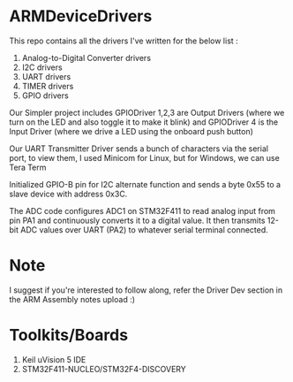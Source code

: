 # ARMDeviceDrivers


This repo contains all the drivers I've written for the below list :

1) Analog-to-Digital Converter drivers
2) I2C drivers 
3) UART drivers 
4) TIMER drivers
6) GPIO drivers


Our Simpler project includes GPIODriver 1,2,3 are Output Drivers (where we turn on the LED and also toggle it to make it blink) and GPIODriver 4 is the Input Driver (where we drive a LED using the onboard push button)

Our UART Transmitter Driver sends a bunch of characters via the serial port, to view them, I used Minicom for Linux, but for Windows, we can use Tera Term

Initialized GPIO-B pin for I2C alternate function and sends a byte 0x55 to a slave device with address 0x3C.

The ADC code configures ADC1 on STM32F411 to read analog input from pin PA1 and continuously converts it to a digital value. It then transmits 12-bit ADC values over UART (PA2) to whatever serial terminal connected.

# Note

I suggest if you're interested to follow along, refer the Driver Dev section in the ARM Assembly notes upload :)


# Toolkits/Boards 

1) Keil uVision 5 IDE
2) STM32F411-NUCLEO/STM32F4-DISCOVERY


